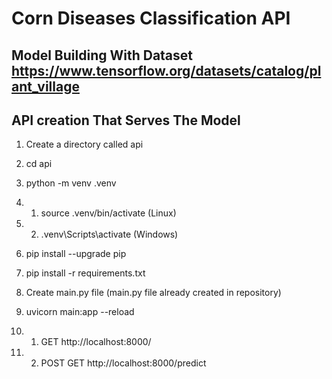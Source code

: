 # Corn Diseases Classification API

## Model Building With Dataset https://www.tensorflow.org/datasets/catalog/plant_village

## API creation That Serves The Model

1. Create a directory called api

2. cd api

3. python -m venv .venv

4. 1. source .venv/bin/activate (Linux)

4. 2. .venv\Scripts\activate (Windows)

5. pip install --upgrade pip

6. pip install -r requirements.txt

7. Create main.py file (main.py file already created in repository)

8. uvicorn main:app --reload 

9. 1. GET http://localhost:8000/

9. 2. POST GET http://localhost:8000/predict